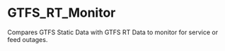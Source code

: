 # GTFS_RT_Monitor
Compares GTFS Static Data with GTFS RT Data to monitor for service or feed outages. 

